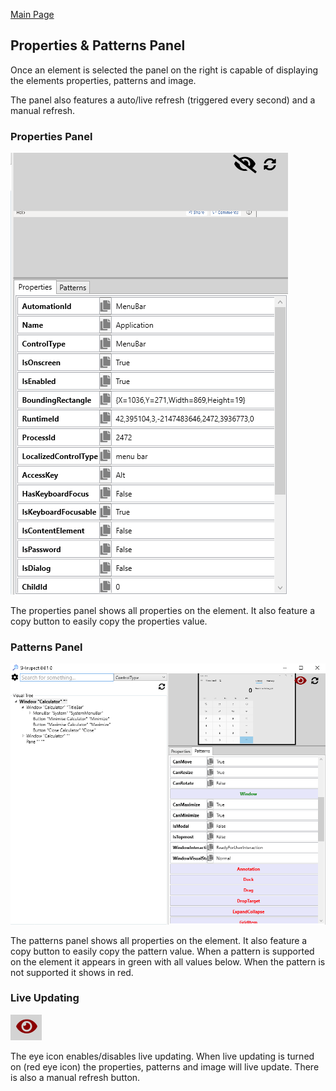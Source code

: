 [Main Page](https://github.com/Streets-Heaver/SHInspect/blob/main/README.md)

## Properties & Patterns Panel

Once an element is selected the panel on the right is capable of displaying the elements properties, patterns and image.

The panel also features a auto/live refresh (triggered every second) and a manual refresh.

### Properties Panel
![image](/SHInspect/Documentation/images/Properties.PNG)

The properties panel shows all properties on the element. It also feature a copy button to easily copy the properties value.

### Patterns Panel
![image](/SHInspect/Documentation/images/Patterns.PNG)

The patterns panel shows all properties on the element. It also feature a copy button to easily copy the pattern value. When a pattern is supported on the element it appears in green with all values below. When the pattern is not supported it shows in red.

### Live Updating
![image](/SHInspect/Documentation/images/EyeOpen.PNG)

The eye icon enables/disables live updating. When live updating is turned on (red eye icon) the properties, patterns and image will live update. There is also a manual refresh button.